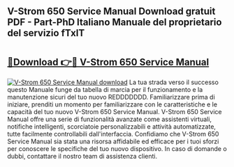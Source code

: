 ## V-Strom 650 Service Manual Download gratuit PDF - Part-PhD Italiano Manuale del proprietario del servizio fTxlT

# <h2><a href="http://dfcjb2c.blite.top/?on=V-Strom+650+Service+Manual">🔗Download 👉🔴 V-Strom 650 Service Manual</a></h2>

[![V-Strom 650 Service Manual download](https://i.imgur.com/lujVjoI.png)](http://dfcjb2c.blite.top/?on=V-Strom+650+Service+Manual)
La tua strada verso il successo questo Manuale funge da tabella di marcia per il funzionamento e la manutenzione sicuri del tuo nuovo REDDDDDDD. Familiarizzare prima di iniziare, prenditi un momento per familiarizzare con le caratteristiche e le capacità del tuo nuovo V-Strom 650 Service Manual. V-Strom 650 Service Manual offre una serie di funzionalità avanzate come assistenti virtuali, notifiche intelligenti, scorciatoie personalizzabili e attività automatizzate, tutte facilmente controllabili dall'interfaccia. Confidiamo che V-Strom 650 Service Manual sia stata una risorsa affidabile ed efficace per i tuoi sforzi per conoscere le specifiche del tuo nuovo dispositivo. In caso di domande o dubbi, contattare il nostro team di assistenza clienti.

